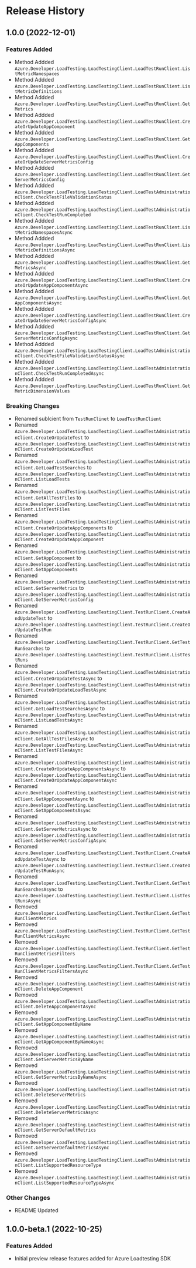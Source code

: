 # Release History

## 1.0.0 (2022-12-01)

### Features Added
- Method Addded `Azure.Developer.LoadTesting.LoadTestingClient.LoadTestRunClient.ListMetricNamespaces`
- Method Addded `Azure.Developer.LoadTesting.LoadTestingClient.LoadTestRunClient.ListMetricDefinitions`
- Method Addded `Azure.Developer.LoadTesting.LoadTestingClient.LoadTestRunClient.GetMetrics`
- Method Addded `Azure.Developer.LoadTesting.LoadTestingClient.LoadTestRunClient.CreateOrUpdateAppComponent`
- Method Addded `Azure.Developer.LoadTesting.LoadTestingClient.LoadTestRunClient.GetAppComponents`
- Method Addded `Azure.Developer.LoadTesting.LoadTestingClient.LoadTestRunClient.CreateOrUpdateServerMetricsConfig`
- Method Addded `Azure.Developer.LoadTesting.LoadTestingClient.LoadTestRunClient.GetServerMetricsConfig`
- Method Addded `Azure.Developer.LoadTesting.LoadTestingClient.LoadTestAdministrationClient.CheckTestFileValidationStatus`
- Method Addded `Azure.Developer.LoadTesting.LoadTestingClient.LoadTestAdministrationClient.CheckTestRunCompleted`
- Method Addded `Azure.Developer.LoadTesting.LoadTestingClient.LoadTestRunClient.ListMetricNamespacesAsync`
- Method Addded `Azure.Developer.LoadTesting.LoadTestingClient.LoadTestRunClient.ListMetricDefinitionsAsync`
- Method Addded `Azure.Developer.LoadTesting.LoadTestingClient.LoadTestRunClient.GetMetricsAsync`
- Method Addded `Azure.Developer.LoadTesting.LoadTestingClient.LoadTestRunClient.CreateOrUpdateAppComponentAsync`
- Method Addded `Azure.Developer.LoadTesting.LoadTestingClient.LoadTestRunClient.GetAppComponentsAsync`
- Method Addded `Azure.Developer.LoadTesting.LoadTestingClient.LoadTestRunClient.CreateOrUpdateServerMetricsConfigAsync`
- Method Addded `Azure.Developer.LoadTesting.LoadTestingClient.LoadTestRunClient.GetServerMetricsConfigAsync`
- Method Addded `Azure.Developer.LoadTesting.LoadTestingClient.LoadTestAdministrationClient.CheckTestFileValidationStatusAsync`
- Method Addded `Azure.Developer.LoadTesting.LoadTestingClient.LoadTestAdministrationClient.CheckTestRunCompletedAsync`
- Method Addded `Azure.Developer.LoadTesting.LoadTestingClient.LoadTestRunClient.GetMetricDimensionValues`

### Breaking Changes
- Renamed sublcient from `TestRunClinet` to `LoadTestRunClient`
- Renamed `Azure.Developer.LoadTesting.LoadTestingClient.LoadTestAdministrationClient.CreateOrUpdateTest` to `Azure.Developer.LoadTesting.LoadTestingClient.LoadTestAdministrationClient.CreateOrUpdateLoadTest`
- Renamed `Azure.Developer.LoadTesting.LoadTestingClient.LoadTestAdministrationClient.GetLoadTestSearches` to `Azure.Developer.LoadTesting.LoadTestingClient.LoadTestAdministrationClient.ListLoadTests`
- Renamed `Azure.Developer.LoadTesting.LoadTestingClient.LoadTestAdministrationClient.GetAllTestFiles` to `Azure.Developer.LoadTesting.LoadTestingClient.LoadTestAdministrationClient.ListTestFiles`
- Renamed `Azure.Developer.LoadTesting.LoadTestingClient.LoadTestAdministrationClient.CreateOrUpdateAppComponents` to `Azure.Developer.LoadTesting.LoadTestingClient.LoadTestAdministrationClient.CreateOrUpdateAppComponent`
- Renamed `Azure.Developer.LoadTesting.LoadTestingClient.LoadTestAdministrationClient.GetAppComponent` to `Azure.Developer.LoadTesting.LoadTestingClient.LoadTestAdministrationClient.GetAppComponents`
- Renamed `Azure.Developer.LoadTesting.LoadTestingClient.LoadTestAdministrationClient.GetServerMetrics` to `Azure.Developer.LoadTesting.LoadTestingClient.LoadTestAdministrationClient.GetServerMetricsConfig`
- Renamed `Azure.Developer.LoadTesting.LoadTestingClient.TestRunClient.CreateAndUpdateTest` to `Azure.Developer.LoadTesting.LoadTestingClient.TestRunClient.CreateOrUpdateTestRun`
- Renamed `Azure.Developer.LoadTesting.LoadTestingClient.TestRunClient.GetTestRunSearches` to `Azure.Developer.LoadTesting.LoadTestingClient.TestRunClient.ListTestRuns`
- Renamed `Azure.Developer.LoadTesting.LoadTestingClient.LoadTestAdministrationClient.CreateOrUpdateTestAsync` to `Azure.Developer.LoadTesting.LoadTestingClient.LoadTestAdministrationClient.CreateOrUpdateLoadTestAsync`
- Renamed `Azure.Developer.LoadTesting.LoadTestingClient.LoadTestAdministrationClient.GetLoadTestSearchesAsync` to `Azure.Developer.LoadTesting.LoadTestingClient.LoadTestAdministrationClient.ListLoadTestsAsync`
- Renamed `Azure.Developer.LoadTesting.LoadTestingClient.LoadTestAdministrationClient.GetAllTestFilesAsync` to `Azure.Developer.LoadTesting.LoadTestingClient.LoadTestAdministrationClient.ListTestFilesAsync`
- Renamed `Azure.Developer.LoadTesting.LoadTestingClient.LoadTestAdministrationClient.CreateOrUpdateAppComponentsAsync` to `Azure.Developer.LoadTesting.LoadTestingClient.LoadTestAdministrationClient.CreateOrUpdateAppComponentAsync`
- Renamed `Azure.Developer.LoadTesting.LoadTestingClient.LoadTestAdministrationClient.GetAppComponentAsync` to `Azure.Developer.LoadTesting.LoadTestingClient.LoadTestAdministrationClient.GetAppComponentsAsync`
- Renamed `Azure.Developer.LoadTesting.LoadTestingClient.LoadTestAdministrationClient.GetServerMetricsAsync` to `Azure.Developer.LoadTesting.LoadTestingClient.LoadTestAdministrationClient.GetServerMetricsConfigAsync`
- Renamed `Azure.Developer.LoadTesting.LoadTestingClient.TestRunClient.CreateAndUpdateTestAsync` to `Azure.Developer.LoadTesting.LoadTestingClient.TestRunClient.CreateOrUpdateTestRunAsync`
- Renamed `Azure.Developer.LoadTesting.LoadTestingClient.TestRunClient.GetTestRunSearchesAsync` to `Azure.Developer.LoadTesting.LoadTestingClient.TestRunClient.ListTestRunsAsync`
- Removed `Azure.Developer.LoadTesting.LoadTestingClient.TestRunClient.GetTestRunClientMetrics`
- Removed `Azure.Developer.LoadTesting.LoadTestingClient.TestRunClient.GetTestRunClientMetricsAsync`
- Removed `Azure.Developer.LoadTesting.LoadTestingClient.TestRunClient.GetTestRunClientMetricsFilters`
- Removed `Azure.Developer.LoadTesting.LoadTestingClient.TestRunClient.GetTestRunClientMetricsFiltersAsync`
- Removed `Azure.Developer.LoadTesting.LoadTestingClient.LoadTestAdministrationClient.DeleteAppComponent`
- Removed `Azure.Developer.LoadTesting.LoadTestingClient.LoadTestAdministrationClient.DeleteAppComponentAsync`
- Removed `Azure.Developer.LoadTesting.LoadTestingClient.LoadTestAdministrationClient.GetAppComponentByName`
- Removed `Azure.Developer.LoadTesting.LoadTestingClient.LoadTestAdministrationClient.GetAppComponentByNameAsync`
- Removed `Azure.Developer.LoadTesting.LoadTestingClient.LoadTestAdministrationClient.GetServerMetricsByName`
- Removed `Azure.Developer.LoadTesting.LoadTestingClient.LoadTestAdministrationClient.GetServerMetricsByNameAsync`
- Removed `Azure.Developer.LoadTesting.LoadTestingClient.LoadTestAdministrationClient.DeleteServerMetrics`
- Removed `Azure.Developer.LoadTesting.LoadTestingClient.LoadTestAdministrationClient.DeleteServerMetricsAsync`
- Removed `Azure.Developer.LoadTesting.LoadTestingClient.LoadTestAdministrationClient.GetServerDefaultMetrics`
- Removed `Azure.Developer.LoadTesting.LoadTestingClient.LoadTestAdministrationClient.GetServerDefaultMetricsAsync`
- Removed `Azure.Developer.LoadTesting.LoadTestingClient.LoadTestAdministrationClient.ListSupportedResourceType`
- Removed `Azure.Developer.LoadTesting.LoadTestingClient.LoadTestAdministrationClient.ListSupportedResourceTypeAsync`

### Other Changes
- README Updated 

## 1.0.0-beta.1 (2022-10-25)

### Features Added
- Initial preview release features added for Azure Loadtesting SDK
